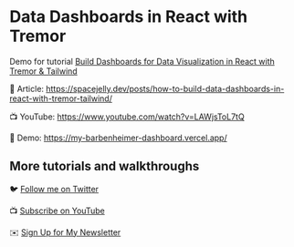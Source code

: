 # Data Dashboards in React with Tremor

Demo for tutorial [Build Dashboards for Data Visualization in React with Tremor & Tailwind](https://www.youtube.com/watch?v=LAWjsToL7tQ)

📝 Article: https://spacejelly.dev/posts/how-to-build-data-dashboards-in-react-with-tremor-tailwind/

📺 YouTube: https://www.youtube.com/watch?v=LAWjsToL7tQ

🚀 Demo: https://my-barbenheimer-dashboard.vercel.app/

## More tutorials and walkthroughs

🐦 [Follow me on Twitter](https://twitter.com/colbyfayock)

📺 [Subscribe on YouTube](https://kdta.io/MF13e)

✉️ [Sign Up for My Newsletter](https://colbyfayock.com/newsletter)
